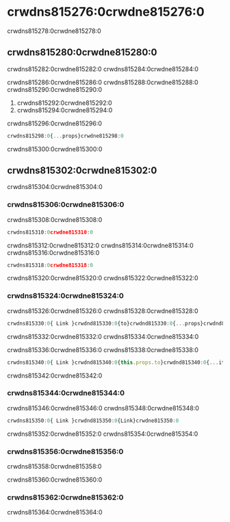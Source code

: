 # crwdns815276:0crwdne815276:0

<p class="description">crwdns815278:0crwdne815278:0</p>

## crwdns815280:0crwdne815280:0

crwdns815282:0crwdne815282:0 crwdns815284:0crwdne815284:0

crwdns815286:0crwdne815286:0 crwdns815288:0crwdne815288:0 crwdns815290:0crwdne815290:0

1. crwdns815292:0crwdne815292:0
2. crwdns815294:0crwdne815294:0

crwdns815296:0crwdne815296:0

```jsx
crwdns815298:0{...props}crwdne815298:0
```

crwdns815300:0crwdne815300:0

## crwdns815302:0crwdne815302:0

crwdns815304:0crwdne815304:0

### crwdns815306:0crwdne815306:0

crwdns815308:0crwdne815308:0

```js
crwdns815310:0crwdne815310:0
```

crwdns815312:0crwdne815312:0 crwdns815314:0crwdne815314:0 crwdns815316:0crwdne815316:0

```jsx
crwdns815318:0crwdne815318:0
```

crwdns815320:0crwdne815320:0 crwdns815322:0crwdne815322:0

### crwdns815324:0crwdne815324:0

crwdns815326:0crwdne815326:0 crwdns815328:0crwdne815328:0

```jsx
crwdns815330:0{ Link }crwdnd815330:0{to}crwdnd815330:0{...props}crwdnd815330:0{icon}crwdnd815330:0{primary}crwdnd815330:0{secondary}crwdne815330:0
```

crwdns815332:0crwdne815332:0 crwdns815334:0crwdne815334:0

crwdns815336:0crwdne815336:0 crwdns815338:0crwdne815338:0

```jsx
crwdns815340:0{ Link }crwdnd815340:0{this.props.to}crwdnd815340:0{...itemProps}crwdnd815340:0{this.renderLink}crwdnd815340:0{icon}crwdnd815340:0{primary}crwdnd815340:0{secondary}crwdne815340:0
```

crwdns815342:0crwdne815342:0

### crwdns815344:0crwdne815344:0

crwdns815346:0crwdne815346:0 crwdns815348:0crwdne815348:0

```jsx
crwdns815350:0{ Link }crwdnd815350:0{Link}crwdne815350:0
```

crwdns815352:0crwdne815352:0 crwdns815354:0crwdne815354:0

### crwdns815356:0crwdne815356:0

crwdns815358:0crwdne815358:0

crwdns815360:0crwdne815360:0

### crwdns815362:0crwdne815362:0

crwdns815364:0crwdne815364:0